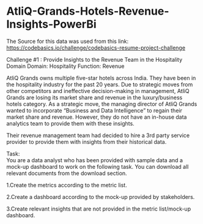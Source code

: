# AtliQ-Grands-Hotels-Revenue-Insights-PowerBi

The Source for this data was used from this link: https://codebasics.io/challenge/codebasics-resume-project-challenge

Challenge #1 : Provide Insights to the Revenue Team in the Hospitality Domain
Domain:  Hospitality       Function: Revenue

AtliQ Grands owns multiple five-star hotels across India. They have been in the hospitality industry for the past 20 years. Due to strategic moves from other competitors and ineffective decision-making in management, AtliQ Grands are losing its market share and revenue in the luxury/business hotels category. As a strategic move, the managing director of AtliQ Grands wanted to incorporate “Business and Data Intelligence” to regain their market share and revenue. However, they do not have an in-house data analytics team to provide them with these insights.

Their revenue management team had decided to hire a 3rd party service provider to provide them with insights from their historical data.

Task:  
You are a data analyst who has been provided with sample data and a mock-up dashboard to work on the following task. You can download all relevant documents from the download section.

  1.Create the metrics according to the metric list.
  
  2.Create a dashboard according to the mock-up provided by stakeholders.
  
  3.Create relevant insights that are not provided in the metric list/mock-up dashboard.
